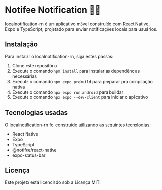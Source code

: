 # Notifee Notification 🔔📱

localnotification-rn é um aplicativo móvel construído com React Native, Expo e TypeScript, projetado para enviar notificações locais para usuários.

## Instalação

Para instalar o localnotification-rn, siga estes passos:

1. Clone este repositório
2. Execute o comando `npm install` para instalar as dependências necessárias
3. Execute o comando `npm expo prebuild` para preparar pra compilação nativa
3. Execute o comando `npx expo run:android` para buildar
3. Execute o comando `npx expo --dev-client` para iniciar o aplicativo

## Tecnologias usadas

O localnotification-rn foi construído utilizando as seguintes tecnologias:

- React Native
- Expo
- TypeScript
- @notifee/react-native
- expo-status-bar

## Licença

Este projeto está licenciado sob a Licença MIT.

